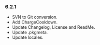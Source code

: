 ### 6.2.1 ###

- SVN to Git conversion.
- Add ChargeCooldown.
- Update Changelog, License and ReadMe.
- Update .pkgmeta.
- Update locales.

